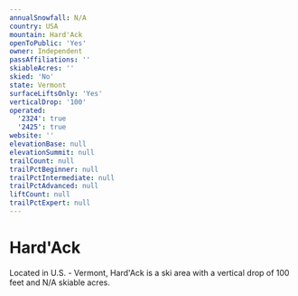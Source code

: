 ```yaml
---
annualSnowfall: N/A
country: USA
mountain: Hard'Ack
openToPublic: 'Yes'
owner: Independent
passAffiliations: ''
skiableAcres: ''
skied: 'No'
state: Vermont
surfaceLiftsOnly: 'Yes'
verticalDrop: '100'
operated:
  '2324': true
  '2425': true
website: ''
elevationBase: null
elevationSummit: null
trailCount: null
trailPctBeginner: null
trailPctIntermediate: null
trailPctAdvanced: null
liftCount: null
trailPctExpert: null
---
```



# Hard'Ack

Located in U.S. - Vermont, Hard'Ack is a ski area with a vertical drop of 100 feet and N/A skiable acres.
